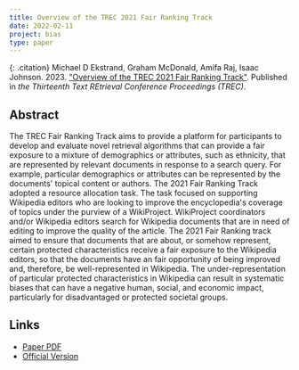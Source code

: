 ```yaml
---
title: Overview of the TREC 2021 Fair Ranking Track
date: 2022-02-11
project: bias
type: paper
---
```


{: .citation}
Michael D Ekstrand, Graham McDonald, Amifa Raj, Isaac Johnson. 2023. ["Overview of the TREC 2021 Fair Ranking Track"](#). Published in <cite>the Thirteenth Text REtrieval Conference Proceedings (TREC)</cite>.

## Abstract

The TREC Fair Ranking Track aims to provide a platform for participants to develop and evaluate novel retrieval algorithms that can provide a fair exposure to a mixture of demographics or attributes, such as ethnicity, that are represented by relevant documents in response to a search query. For example, particular demographics or attributes can be represented by the documents' topical content or authors. The 2021 Fair Ranking Track adopted a resource allocation task. The task focused on supporting Wikipedia editors who are looking to improve the encyclopedia's coverage of topics under the purview of a WikiProject. WikiProject coordinators and/or Wikipedia editors search for Wikipedia documents that are in need of editing to improve the quality of the article. The 2021 Fair Ranking track aimed to ensure that documents that are about, or somehow represent, certain protected characteristics receive a fair exposure to the Wikipedia editors, so that the documents have an fair opportunity of being improved and, therefore, be well-represented in Wikipedia. The under-representation of particular protected characteristics in Wikipedia can result in systematic biases that can have a negative human, social, and economic impact, particularly for disadvantaged or protected societal groups.

## Links

* [Paper PDF](https://arxiv.org/abs/2302.10856)
* [Official Version](https://trec.nist.gov/pubs/trec30/papers/Overview-F.pdf)